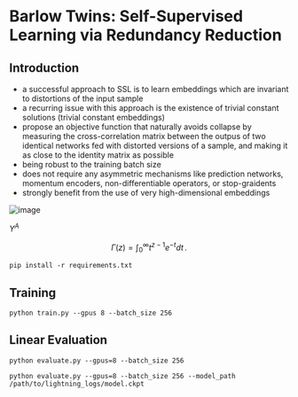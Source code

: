 # Barlow Twins: Self-Supervised Learning via Redundancy Reduction

## Introduction
- a successful approach to SSL is to learn embeddings which are invariant to distortions of the input sample
- a recurring issue with this approach is the existence of trivial constant solutions (trivial constant embeddings) 
- propose an objective function that naturally avoids collapse by measuring the cross-correlation matrix between the outpus of two identical networks fed with distorted versions of a sample, and making it as close to the identity matrix as possible
- being robust to the training batch size
- does not require any asymmetric mechanisms like prediction networks, momentum encoders, non-differentiable operators, or stop-graidents
- strongly benefit from the use of very high-dimensional embeddings


![image](https://user-images.githubusercontent.com/38284936/128422997-d8d29703-7c4c-4755-a477-97e012e1e0fc.png)

$Y^A$

$$
\Gamma(z) = \int_0^\infty t^{z-1}e^{-t}dt\,.
$$

```
pip install -r requirements.txt
```

## Training 
```
python train.py --gpus 8 --batch_size 256
```

## Linear Evaluation
```
python evaluate.py --gpus=8 --batch_size 256
```
```
python evaluate.py --gpus=8 --batch_size 256 --model_path /path/to/lightning_logs/model.ckpt
```
